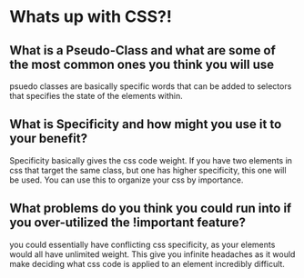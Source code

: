 # Whats up with CSS?!


## What is a Pseudo-Class and what are some of the most common ones you think you will use

psuedo classes are basically specific words that can be added to selectors that specifies the state of the elements within.

## What is Specificity and how might you use it to your benefit?

Specificity basically gives the css code weight. If you have two elements in css that target the same class, but one has higher specificity, this one will be used. You can use this to organize your css by importance.

## What problems do you think you could run into if you over-utilized the !important feature?

you could essentially have conflicting css specificity, as your elements would all have unlimited weight. This give you infinite headaches as it would make deciding what css code is applied to an element incredibly difficult.